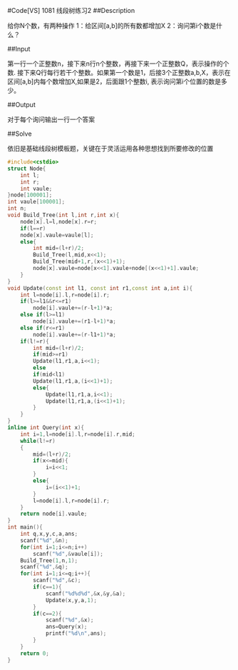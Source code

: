 #Code[VS] 1081 线段树练习2
##Description

给你N个数，有两种操作
1：给区间[a,b]的所有数都增加X
2：询问第i个数是什么？

##Input

第一行一个正整数n，接下来n行n个整数，再接下来一个正整数Q，表示操作的个数. 接下来Q行每行若干个整数。如果第一个数是1，后接3个正整数a,b,X，表示在区间[a,b]内每个数增加X,如果是2，后面跟1个整数i, 表示询问第i个位置的数是多少。

##Output

对于每个询问输出一行一个答案

##Solve

依旧是基础线段树模板题，关键在于灵活运用各种思想找到所要修改的位置

```cpp
#include<cstdio>
struct Node{
	int l;
	int r;
	int vaule;
}node[100001];
int vaule[100001];
int n;
void Build_Tree(int l,int r,int x){
	node[x].l=l,node[x].r=r;
	if(l==r)
	node[x].vaule=vaule[l];
	else{
		int mid=(l+r)/2;
		Build_Tree(l,mid,x<<1);
		Build_Tree(mid+1,r,(x<<1)+1);
		node[x].vaule=node[x<<1].vaule+node[(x<<1)+1].vaule;
	}
} 
void Update(const int l1, const int r1,const int a,int i){
	int l=node[i].l,r=node[i].r;
	if(l>=l1&&r<=r1)
		node[i].vaule+=(r-l+1)*a;
	else if(l>=l1)
		node[i].vaule+=(r1-l+1)*a;
	else if(r<=r1)
		node[i].vaule+=(r-l1+1)*a;
	if(l!=r){
		int mid=(l+r)/2;
		if(mid>=r1)
		Update(l1,r1,a,i<<1);
		else
		if(mid<l1)
		Update(l1,r1,a,(i<<1)+1);
		else{
			Update(l1,r1,a,i<<1);
			Update(l1,r1,a,(i<<1)+1);
		}
	}
}
inline int Query(int x){
	int i=1,l=node[i].l,r=node[i].r,mid;
	while(l!=r)
	{
		mid=(l+r)/2;
		if(x<=mid){
			i=i<<1;
		}
		else{
			i=(i<<1)+1;
		}
		l=node[i].l,r=node[i].r;
	}
	return node[i].vaule;
}
int main(){
	int q,x,y,c,a,ans;
	scanf("%d",&n);
	for(int i=1;i<=n;i++)
		scanf("%d",&vaule[i]);
	Build_Tree(1,n,1);
	scanf("%d",&q);
	for(int i=1;i<=q;i++){
		scanf("%d",&c);
		if(c==1){
			scanf("%d%d%d",&x,&y,&a);
			Update(x,y,a,1);
		}
		if(c==2){
			scanf("%d",&x);
			ans=Query(x);
			printf("%d\n",ans);
		}
	}
	return 0;
}
```